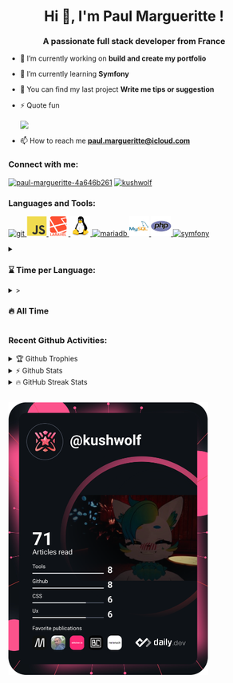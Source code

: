 <h1 align="center">Hi 👋, I'm Paul Margueritte !</h1>
<h3 align="center">A passionate full stack developer from France</h3>


- 🔭 I’m currently working on **build and create my portfolio**

- 🌱 I’m currently learning **Symfony**

- 🤝 You can find my last project **Write me tips or suggestion**

- ⚡ Quote fun <p><img align="center" src="https://camo.githubusercontent.com/6b24ca7563a732f4b02e4d4db85216e1308ae8e9d33e9eca447d5dd2cfc1b5ca/68747470733a2f2f726561646d652d6a6f6b65732e76657263656c2e6170702f6170693f6267436f6c6f723d2532333231323532392674657874436f6c6f723d2532336666646464322671436f6c6f723d2532336639343134342661436f6c6f723d25323339306265366426626f72646572436f6c6f723d25323366396337346626636f6465436f6c6f723d253233663963373466" /></p>


- 📫 How to reach me **paul.margueritte@icloud.com**

<h3 align="left">Connect with me:</h3>
<p align="left">
<a href="https://linkedin.com/in/paul-margueritte-4a646b261" target="blank"><img align="center" src="https://raw.githubusercontent.com/rahuldkjain/github-profile-readme-generator/master/src/images/icons/Social/linked-in-alt.svg" alt="paul-margueritte-4a646b261" height="30" width="40" /></a>
<a href="https://discord.gg/kushwolf" target="blank"><img align="center" src="https://raw.githubusercontent.com/rahuldkjain/github-profile-readme-generator/master/src/images/icons/Social/discord.svg" alt="kushwolf" height="30" width="40" /></a>
</p>

<h3 align="left">Languages and Tools:</h3>
<p align="left"> <a href="https://git-scm.com/" target="_blank" rel="noreferrer"> <img src="https://www.vectorlogo.zone/logos/git-scm/git-scm-icon.svg" alt="git" width="40" height="40"/> </a> <a href="https://developer.mozilla.org/en-US/docs/Web/JavaScript" target="_blank" rel="noreferrer"> <img src="https://raw.githubusercontent.com/devicons/devicon/master/icons/javascript/javascript-original.svg" alt="javascript" width="40" height="40"/> </a> <a href="https://laravel.com/" target="_blank" rel="noreferrer"> <img src="https://raw.githubusercontent.com/devicons/devicon/master/icons/laravel/laravel-plain-wordmark.svg" alt="laravel" width="40" height="40"/> </a> <a href="https://www.linux.org/" target="_blank" rel="noreferrer"> <img src="https://raw.githubusercontent.com/devicons/devicon/master/icons/linux/linux-original.svg" alt="linux" width="40" height="40"/> </a> <a href="https://mariadb.org/" target="_blank" rel="noreferrer"> <img src="https://www.vectorlogo.zone/logos/mariadb/mariadb-icon.svg" alt="mariadb" width="40" height="40"/> </a> <a href="https://www.mysql.com/" target="_blank" rel="noreferrer"> <img src="https://raw.githubusercontent.com/devicons/devicon/master/icons/mysql/mysql-original-wordmark.svg" alt="mysql" width="40" height="40"/> </a> <a href="https://www.php.net" target="_blank" rel="noreferrer"> <img src="https://raw.githubusercontent.com/devicons/devicon/master/icons/php/php-original.svg" alt="php" width="40" height="40"/> </a> <a href="https://symfony.com" target="_blank" rel="noreferrer"> <img src="https://symfony.com/logos/symfony_black_03.svg" alt="symfony" width="40" height="40"/> </a> </p> 
<details>
  <summary><h3 align="left">⌛ Time per Language:</h3> </summary>
  <br>

  
<!--START_SECTION:stats-->
![Code Time](http://img.shields.io/badge/Code%20Time-11%20hrs%201%20min-blue)

![Profile Views](http://img.shields.io/badge/Profile%20Views-259-blue)

**I'm an Early 🐤** 

```text
🌞 Morning                175 commits         ██████████░░░░░░░░░░░░░░░   40.42 % 
🌆 Daytime                243 commits         ██████████████░░░░░░░░░░░   56.12 % 
🌃 Evening                15 commits          █░░░░░░░░░░░░░░░░░░░░░░░░   03.46 % 
🌙 Night                  0 commits           ░░░░░░░░░░░░░░░░░░░░░░░░░   00.00 % 
```
📅 **I'm Most Productive on Tuesday** 

```text
Monday                   86 commits          █████░░░░░░░░░░░░░░░░░░░░   19.86 % 
Tuesday                  159 commits         █████████░░░░░░░░░░░░░░░░   36.72 % 
Wednesday                50 commits          ███░░░░░░░░░░░░░░░░░░░░░░   11.55 % 
Thursday                 51 commits          ███░░░░░░░░░░░░░░░░░░░░░░   11.78 % 
Friday                   44 commits          ███░░░░░░░░░░░░░░░░░░░░░░   10.16 % 
Saturday                 36 commits          ██░░░░░░░░░░░░░░░░░░░░░░░   08.31 % 
Sunday                   7 commits           ░░░░░░░░░░░░░░░░░░░░░░░░░   01.62 % 
```


📊 **This Week I Spent My Time On** 

```text
🕑︎ Time Zone: Europe/Paris

💬 Programming Languages: 
PHP                      5 hrs 47 mins       █████████████░░░░░░░░░░░░   53.94 % 
Twig                     4 hrs 11 mins       ██████████░░░░░░░░░░░░░░░   39.03 % 
CSS                      20 mins             █░░░░░░░░░░░░░░░░░░░░░░░░   03.20 % 
Markdown                 12 mins             █░░░░░░░░░░░░░░░░░░░░░░░░   02.01 % 
Other                    10 mins             ░░░░░░░░░░░░░░░░░░░░░░░░░   01.56 % 

🔥 Editors: 
VS Code                  10 hrs 44 mins      █████████████████████████   100.00 % 
```


 Last Updated on 26/07/2023 08:53:06 UTC
<!--END_SECTION:stats-->
</details>
</details>
<details>
  <summary>><h3 align="left">🔥 All Time </h3></summary>
  <br>
<!--START_SECTION:waka-->

```all_time
From: 18 July 2023 - To: 25 July 2023

Total Time: 10 hrs 34 mins

PHP          5 hrs 47 mins   >>>>>>>>>>>>>------------   53.94 %
Twig         4 hrs 11 mins   >>>>>>>>>>---------------   39.03 %
CSS          20 mins         >------------------------   03.20 %
Markdown     12 mins         >------------------------   02.01 %
Other        10 mins         -------------------------   01.56 %
```

<!--END_SECTION:waka-->
</details>

<h3 align="left">Recent Github Activities:</h3>

<details>
  <summary>🏆 Github Trophies</summary>
  <br>
      <p align="left"> <a href="https://github.com/ryo-ma/github-profile-trophy"><img src="https://github-profile-trophy.vercel.app/?username=paulmargueritteoclockstudent&theme=discord&column=4&margin-w=15&margin-h=15&no-bg=true" alt="paulmargueritteoclockstudent" /></a> </p>
</details>

<details>
  <summary>⚡ Github Stats</summary>
  <br>
    <p>&nbsp;<img align="center" src="https://github-readme-stats.vercel.app/api?username=paulmargueritteoclockstudent&show_icons=true&theme=tokyonight&locale=en" alt="paulmargueritteoclockstudent" /></p>
</details>

<details>
  <summary>🔥 GitHub Streak Stats</summary>
  <br>
    <p><img align="center" src="https://github-readme-streak-stats.herokuapp.com/?user=paulmargueritteoclockstudent&theme=dark" alt="paulmargueritteoclockstudent" /></p>
</details>

<br>

<a href="https://app.daily.dev/kushwolf"><img src="https://github.com/PaulMargueritteOclockStudent/PaulMargueritteOclockStudent/blob/main/devcard.svg" width="400" alt="Paul's Dev Card"/></a>

